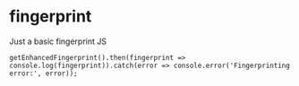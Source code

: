 # fingerprint
Just a basic fingerprint JS

```
getEnhancedFingerprint().then(fingerprint => console.log(fingerprint)).catch(error => console.error('Fingerprinting error:', error));
```
